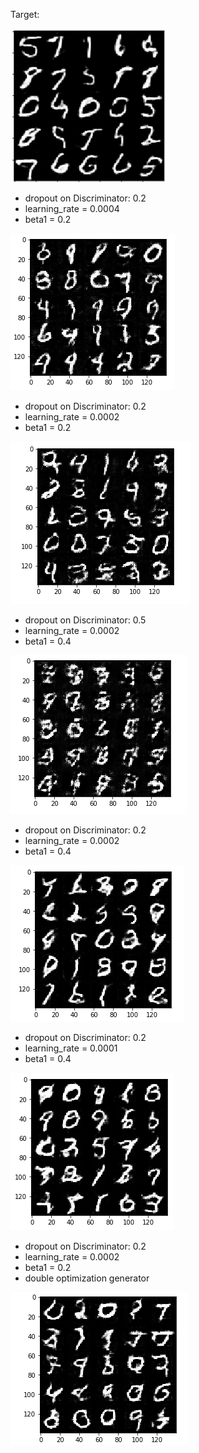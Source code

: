 
Target:

![alt text](https://github.com/corradodebari/dlnd_face_generation/blob/master/images/Image.png )

* dropout on Discriminator: 0.2
* learning_rate = 0.0004
* beta1 = 0.2

![alt text](https://github.com/corradodebari/dlnd_face_generation/blob/master/images/Image1.png)

* dropout on Discriminator: 0.2
* learning_rate = 0.0002
* beta1 = 0.2

![alt text](https://github.com/corradodebari/dlnd_face_generation/blob/master/images/Image2.png)


* dropout on Discriminator: 0.5
* learning_rate = 0.0002
* beta1 = 0.4

![alt text](https://github.com/corradodebari/dlnd_face_generation/blob/master/images/Image3.png)


* dropout on Discriminator: 0.2
* learning_rate = 0.0002
* beta1 = 0.4

![alt text](https://github.com/corradodebari/dlnd_face_generation/blob/master/images/Image4.png)

* dropout on Discriminator: 0.2
* learning_rate = 0.0001
* beta1 = 0.4

![alt text](https://github.com/corradodebari/dlnd_face_generation/blob/master/images/Image5.png)

* dropout on Discriminator: 0.2
* learning_rate = 0.0002
* beta1 = 0.2
* double optimization generator

![alt text](https://github.com/corradodebari/dlnd_face_generation/blob/master/images/Image6.png)
